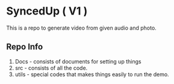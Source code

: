 # SyncedUp ( V1 )
This is a repo to generate video from given audio and photo.

## Repo Info
1. Docs - consists of documents for setting up things
2. src  - consists of all the code.
3. utils - special codes that makes things easily to run the demo.

